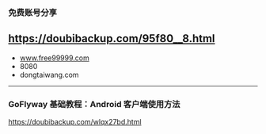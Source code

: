 ### 免费账号分享
https://doubibackup.com/95f80__8.html
---
- www.free99999.com
- 8080
- dongtaiwang.com
---
### GoFlyway 基础教程：Android 客户端使用方法
https://doubibackup.com/wlqx27bd.html
